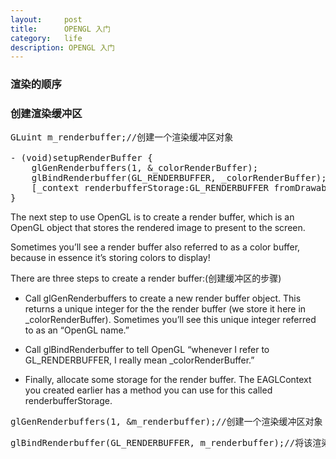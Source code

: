 ```yaml
---
layout:     post
title:      OPENGL 入门
category:   life
description: OPENGL 入门
---
```

### 渲染的顺序
### 创建渲染缓冲区
<pre class="prettyprint">
GLuint m_renderbuffer;//创建一个渲染缓冲区对象

- (void)setupRenderBuffer {
    glGenRenderbuffers(1, &_colorRenderBuffer);
    glBindRenderbuffer(GL_RENDERBUFFER, _colorRenderBuffer);        
    [_context renderbufferStorage:GL_RENDERBUFFER fromDrawable:_eaglLayer];    
}
</pre>

The next step to use OpenGL is to create a render buffer, which is an OpenGL object that stores the rendered image to present to the screen.

Sometimes you’ll see a render buffer also referred to as a color buffer, because in essence it’s storing colors to display!

There are three steps to create a render buffer:(创建缓冲区的步骤)

* Call glGenRenderbuffers to create a new render buffer object. This returns a unique integer for the the render buffer (we store it here in _colorRenderBuffer). Sometimes you’ll see this unique integer referred to as an “OpenGL name.”

* Call glBindRenderbuffer to tell OpenGL “whenever I refer to GL_RENDERBUFFER, I really mean _colorRenderBuffer.”

* Finally, allocate some storage for the render buffer. The EAGLContext you created earlier has a method you can use for this called renderbufferStorage.


<pre class="prettyprint">
glGenRenderbuffers(1, &m_renderbuffer);//创建一个渲染缓冲区对象
</pre>
<pre class="prettyprint">
glBindRenderbuffer(GL_RENDERBUFFER, m_renderbuffer);//将该渲染缓冲区对象绑定到管线上
</pre>